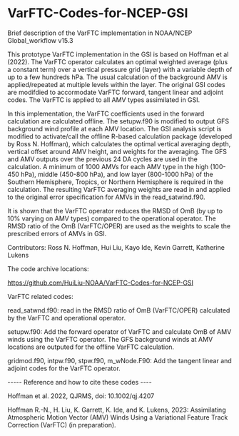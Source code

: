 # VarFTC-Codes-for-NCEP-GSI
Brief description of the VarFTC implementation in NOAA/NCEP Global_workflow v15.3

This prototype VarFTC implementation in the GSI is based on Hoffman et al (2022). The VarFTC operator calculates an optimal weighted average (plus a constant term) over a vertical pressure grid (layer) with a variable depth of up to a few hundreds hPa. The usual calculation of the background AMV is applied/repeated at multiple levels within the layer. The original GSI codes are modifdied to accormodate VarFTC forward, tangent linear and adjoint codes. The VarFTC is applied to all AMV types assimilated in GSI.

In this implementation, the VarFTC coefficients used in the forward calculation are calculated offline. The setupw.f90 is modified to output GFS background wind profile at each AMV location. The GSI analysis script is modified to activate/call the offline R-based calculation package (developed by Ross N. Hoffman), which calculates the optimal vertical averaging depth, vertical offset around AMV height, and weights for the averaging. The GFS and AMV outputs over the previous 24 DA cycles are used in the calculation. A minimum of 1000 AMVs for each AMV type in the high (100-450 hPa), middle (450-800 hPa), and low layer (800-1000 hPa) of the Southern Hemisphere, Tropics, or Northern Hemisphere is required in the calculation. 
The resulting VarFTC averaging weights are read in and applied to the original error specification for AMVs in the read_satwind.f90. 

It is shown that the VarFTC operator reduces the RMSD of OmB (by up to 10% varying on AMV types) compared to the operational operator. The RMSD ratio of the OmB (VarFTC/OPER) are used as the weights to scale the prescribed errors of AMVs in GSI. 


Contributors: Ross N. Hoffman, Hui Liu, Kayo Ide, Kevin Garrett, Katherine Lukens

The code archive locations:

https://github.com/HuiLiu-NOAA/VarFTC-Codes-for-NCEP-GSI

VarFTC related codes:

read_satwnd.f90:
read in the RMSD ratio of OmB (VarFTC/OPER) calculated by the VarFTC and operational operator.

setupw.f90:
Add the forward operator of VarFTC and calculate OmB of AMV winds using the VarFTC operator. The GFS background winds at AMV locations are outputed for the offline VarFTC calculation.

gridmod.f90, intpw.f90, stpw.f90, m_wNode.F90:
Add the tangent linear and adjoint codes for the VarFTC operator.


----- Reference and how to cite these codes ----

Hoffman et al. 2022, QJRMS, doi: 10.1002/qj.4207

Hoffman R.-N., H. Liu, K. Garrett, K. Ide, and K. Lukens, 2023: Assimilating Atmospheric Motion Vector (AMV) Winds Using a Variational Feature Track Correction (VarFTC) (in preparation).
